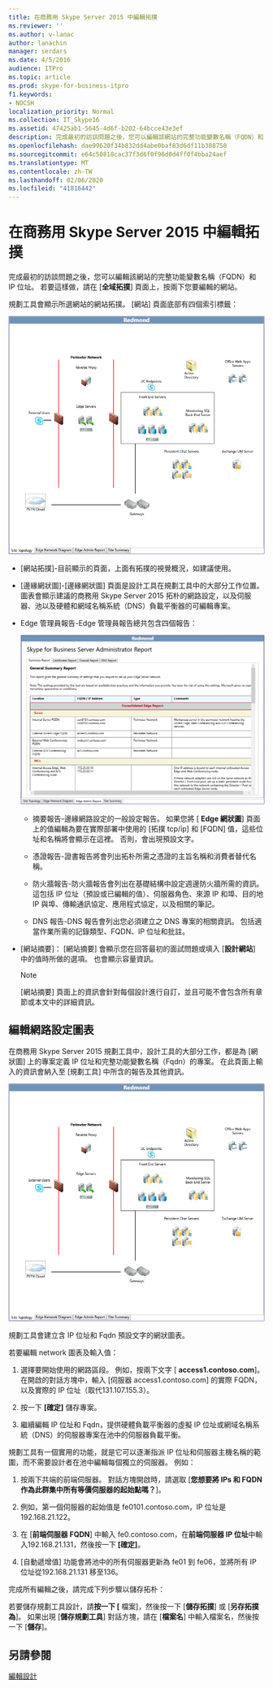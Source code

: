 ```yaml
---
title: 在商務用 Skype Server 2015 中編輯拓撲
ms.reviewer: ''
ms.author: v-lanac
author: lanachin
manager: serdars
ms.date: 4/5/2016
audience: ITPro
ms.topic: article
ms.prod: skype-for-business-itpro
f1.keywords:
- NOCSH
localization_priority: Normal
ms.collection: IT_Skype16
ms.assetid: 47425ab1-5645-4d6f-b202-64bcce43e3ef
description: 完成最初的訪談問題之後，您可以編輯該網站的完整功能變數名稱（FQDN）和 IP 位址。 若要這樣做，請在 [全域拓撲] 頁面上，按兩下您要編輯的網站。
ms.openlocfilehash: dae99620f34b832dd4abe0baf83d6df11b388750
ms.sourcegitcommit: e64c50818cac37f3d6f0f96d0d4ff0f4bba24aef
ms.translationtype: MT
ms.contentlocale: zh-TW
ms.lasthandoff: 02/06/2020
ms.locfileid: "41816442"
---
```

# <a name="edit-the-topology-in-skype-for-business-server-2015"></a>在商務用 Skype Server 2015 中編輯拓撲

完成最初的訪談問題之後，您可以編輯該網站的完整功能變數名稱（FQDN）和 IP 位址。 若要這樣做，請在 [**全域拓撲**] 頁面上，按兩下您要編輯的網站。

規劃工具會顯示所選網站的網站拓撲。 [網站] 頁面底部有四個索引標籤：

![規劃工具的站台拓撲](../../media/Planning_Tool_Site_Topology.png)

- [網站拓撲]-目前顯示的頁面，上面有拓撲的視覺概況，如建議使用。

- [邊緣網狀圖]-[邊緣網狀圖] 頁面是設計工具在規劃工具中的大部分工作位置。 圖表會顯示建議的商務用 Skype Server 2015 拓朴的網路設定，以及伺服器、池以及硬體和網域名稱系統（DNS）負載平衡器的可編輯專案。

- Edge 管理員報告-Edge 管理員報告總共包含四個報告：

     ![Edge 管理員報告頁面](../../media/Planning_Tool_Summary_Report.png)

  - 摘要報告-邊緣網路設定的一般設定報告。 如果您將 [ **Edge 網狀圖**] 頁面上的值編輯為要在實際部署中使用的 [拓撲 tcp/ip] 和 [FQDN] 值，這些位址和名稱將會顯示在這裡。 否則，會出現預設文字。

  - 憑證報告-證書報告將會列出拓朴所需之憑證的主旨名稱和消費者替代名稱。

  - 防火牆報告-防火牆報告會列出在基礎結構中設定週邊防火牆所需的資訊。 這包括 IP 位址（預設或已編輯的值）、伺服器角色、來源 IP 和埠、目的地 IP 與埠、傳輸通訊協定、應用程式協定，以及相關的筆記。

  - DNS 報告-DNS 報告會列出您必須建立之 DNS 專案的相關資訊。 包括適當作業所需的記錄類型、FQDN、IP 位址和批註。

- [網站摘要]： [網站摘要] 會顯示您在回答最初的面試問題或填入 [**設計網站**] 中的值時所做的選項。 也會顯示容量資訊。

    > [!NOTE]
    > [網站摘要] 頁面上的資訊會針對每個設計進行自訂，並且可能不會包含所有章節或本文中的詳細資訊。

## <a name="edit-the-network-configuration-diagram"></a>編輯網路設定圖表
<a name="Edit_Network_diagram"> </a>

在商務用 Skype Server 2015 規劃工具中，設計工具的大部分工作，都是為 [網狀圖] 上的專案定義 IP 位址和完整功能變數名稱（Fqdn）的專案。 在此頁面上輸入的資訊會納入至 [規劃工具] 中所含的報告及其他資訊。

![規劃工具的網路圖表](../../media/Planning_Tool_Network_Diagram.png)

規劃工具會建立含 IP 位址和 Fqdn 預設文字的網狀圖表。

若要編輯 network 圖表及輸入值：

1. 選擇要開始使用的網路區段。 例如，按兩下文字 [ **access1.contoso.com**]。 在開啟的對話方塊中，輸入 [伺服器 access1.contoso.com] 的實際 FQDN，以及實際的 IP 位址（取代131.107.155.3）。

2. 按一下 **[確定]** 儲存專案。

3. 繼續編輯 IP 位址和 Fqdn，提供硬體負載平衡器的虛擬 IP 位址或網域名稱系統（DNS）的伺服器專案在池中的伺服器負載平衡。

規劃工具有一個實用的功能，就是它可以逐漸指派 IP 位址和伺服器主機名稱的範圍，而不需要設計者在池中編輯每個獨立的伺服器。 例如：

1. 按兩下共端的前端伺服器。 對話方塊開啟時，請選取 [**您想要將 IPs 和 FQDN 作為此群集中所有等價伺服器的起始點嗎？**]。

2. 例如，第一個伺服器的起始值是 fe0101.contoso.com，IP 位址是192.168.21.122。

3. 在 [**前端伺服器 FQDN**] 中輸入 fe0.contoso.com，在**前端伺服器 IP 位址**中輸入192.168.21.131，然後按一下 **[確定]**。

4. [自動遞增值] 功能會將池中的所有伺服器更新為 fe01 到 fe06，並將所有 IP 位址從192.168.21.131 移至136。

完成所有編輯之後，請完成下列步驟以儲存拓朴：

若要儲存規劃工具設計，請**按一下 [** 檔案]，然後按一下 [**儲存拓撲**] 或 [**另存拓撲為**]。 如果出現 [**儲存規劃工具**] 對話方塊，請在 [**檔案名**] 中輸入檔案名，然後按一下 [**儲存**]。

## <a name="see-also"></a>另請參閱
<a name="Edit_Network_diagram"> </a>

[編輯設計](https://technet.microsoft.com/library/08f639ba-0e5f-4ae7-9191-c3d96c25b169.aspx)
